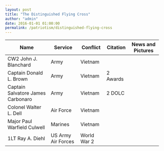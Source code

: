 ```yaml
---
layout: post
title: "The Distinguished Flying Cross"
author: "admin"
date: 2016-01-01 01:00:00
permalink: /patriotism/distinguished-flying-cross
---
```

|Name|Service|Conflict|Citation|News and Pictures|
|---|---|---|---|---|
|CW2 John J. Blanchard|Army|Vietnam|||		
|Captain Donald L. Brown|Army|Vietnam|2 Awards||
|Captain Salvatore James Carbonaro|Army|Vietnam|2 DOLC||	
|Colonel Walter L. Dell|Air Force|Vietnam|||
|Major Paul Warfield Culwell|Marines|Vietnam|||		
|1LT Ray A. Diehl|US Army Air Forces|World War 2|||

